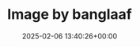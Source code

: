 ---
archive_date: 2025-02-07
code: DFu77vyT761
date: 2025-02-06 13:40:26+00:00
id: '3562047945799876277'
layout: post
media:
- id: '3562047945799876277'
  type: image
  url: media/DFu77vyT761/3562047945799876277.jpg
permalink: /p/DFu77vyT761/
thumbnail: media/DFu77vyT761/3562047945799876277.jpg
title: Image by banglaaf
---